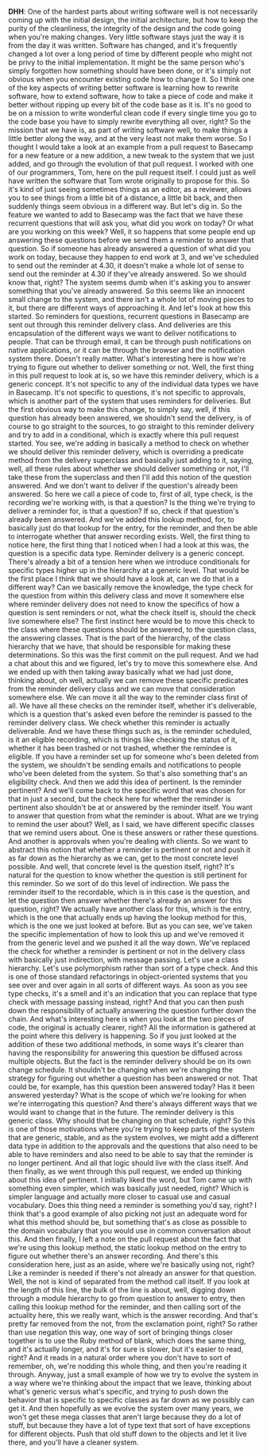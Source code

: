 **DHH**: One of the hardest parts about writing software well is not necessarily coming up with the initial design, the initial architecture, but how to keep the purity of the cleanliness, the integrity of the design and the code going when you're making changes. Very little software stays just the way it is from the day it was written. Software has changed, and it's frequently changed a lot over a long period of time by different people who might not be privy to the initial implementation. It might be the same person who's simply forgotten how something should have been done, or it's simply not obvious when you encounter existing code how to change it. So I think one of the key aspects of writing better software is learning how to rewrite software, how to extend software, how to take a piece of code and make it better without ripping up every bit of the code base as it is. It's no good to be on a mission to write wonderful clean code if every single time you go to the code base you have to simply rewrite everything all over, right? So the mission that we have is, as part of writing software well, to make things a little better along the way, and at the very least not make them worse. So I thought I would take a look at an example from a pull request to Basecamp for a new feature or a new addition, a new tweak to the system that we just added, and go through the evolution of that pull request. I worked with one of our programmers, Tom, here on the pull request itself. I could just as well have written the software that Tom wrote originally to propose for this. So it's kind of just seeing sometimes things as an editor, as a reviewer, allows you to see things from a little bit of a distance, a little bit back, and then suddenly things seem obvious in a different way. But let's dig in. So the feature we wanted to add to Basecamp was the fact that we have these recurrent questions that will ask you, what did you work on today? Or what are you working on this week? Well, it so happens that some people end up answering these questions before we send them a reminder to answer that question. So if someone has already answered a question of what did you work on today, because they happen to end work at 3, and we've scheduled to send out the reminder at 4.30, it doesn't make a whole lot of sense to send out the reminder at 4.30 if they've already answered. So we should know that, right? The system seems dumb when it's asking you to answer something that you've already answered. So this seems like an innocent small change to the system, and there isn't a whole lot of moving pieces to it, but there are different ways of approaching it. And let's look at how this started. So reminders for questions, recurrent questions in Basecamp are sent out through this reminder delivery class. And deliveries are this encapsulation of the different ways we want to deliver notifications to people. That can be through email, it can be through push notifications on native applications, or it can be through the browser and the notification system there. Doesn't really matter. What's interesting here is how we're trying to figure out whether to deliver something or not. Well, the first thing in this pull request to look at is, so we have this reminder delivery, which is a generic concept. It's not specific to any of the individual data types we have in Basecamp. It's not specific to questions, it's not specific to approvals, which is another part of the system that uses reminders for deliveries. But the first obvious way to make this change, to simply say, well, if this question has already been answered, we shouldn't send the delivery, is of course to go straight to the sources, to go straight to this reminder delivery and try to add in a conditional, which is exactly where this pull request started. You see, we're adding in basically a method to check on whether we should deliver this reminder delivery, which is overriding a predicate method from the delivery superclass and basically just adding to it, saying, well, all these rules about whether we should deliver something or not, I'll take these from the superclass and then I'll add this notion of the question answered. And we don't want to deliver if the question's already been answered. So here we call a piece of code to, first of all, type check, is the recording we're working with, is that a question? Is the thing we're trying to deliver a reminder for, is that a question? If so, check if that question's already been answered. And we've added this lookup method, for, to basically just do that lookup for the entry, for the reminder, and then be able to interrogate whether that answer recording exists. Well, the first thing to notice here, the first thing that I noticed when I had a look at this was, the question is a specific data type. Reminder delivery is a generic concept. There's already a bit of a tension here when we introduce conditionals for specific types higher up in the hierarchy at a generic level. That would be the first place I think that we should have a look at, can we do that in a different way? Can we basically remove the knowledge, the type check for the question from within this delivery class and move it somewhere else where reminder delivery does not need to know the specifics of how a question is sent reminders or not, what the check itself is, should the check live somewhere else? The first instinct here would be to move this check to the class where these questions should be answered, to the question class, the answering classes. That is the part of the hierarchy, of the class hierarchy that we have, that should be responsible for making these determinations. So this was the first commit on the pull request. And we had a chat about this and we figured, let's try to move this somewhere else. And we ended up with then taking away basically what we had just done, thinking about, oh well, actually we can remove these specific predicates from the reminder delivery class and we can move that consideration somewhere else. We can move it all the way to the reminder class first of all. We have all these checks on the reminder itself, whether it's deliverable, which is a question that's asked even before the reminder is passed to the reminder delivery class. We check whether this reminder is actually deliverable. And we have these things such as, is the reminder scheduled, is it an eligible recording, which is things like checking the status of it, whether it has been trashed or not trashed, whether the remindee is eligible. If you have a reminder set up for someone who's been deleted from the system, we shouldn't be sending emails and notifications to people who've been deleted from the system. So that's also something that's an eligibility check. And then we add this idea of pertinent. Is the reminder pertinent? And we'll come back to the specific word that was chosen for that in just a second, but the check here for whether the reminder is pertinent also shouldn't be at or answered by the reminder itself. You want to answer that question from what the reminder is about. What are we trying to remind the user about? Well, as I said, we have different specific classes that we remind users about. One is these answers or rather these questions. And another is approvals when you're dealing with clients. So we want to abstract this notion that whether a reminder is pertinent or not and push it as far down as the hierarchy as we can, get to the most concrete level possible. And well, that concrete level is the question itself, right? It's natural for the question to know whether the question is still pertinent for this reminder. So we sort of do this level of indirection. We pass the reminder itself to the recordable, which is in this case is the question, and let the question then answer whether there's already an answer for this question, right? We actually have another class for this, which is the entry, which is the one that actually ends up having the lookup method for this, which is the one we just looked at before. But as you can see, we've taken the specific implementation of how to look this up and we've removed it from the generic level and we pushed it all the way down. We've replaced the check for whether a reminder is pertinent or not in the delivery class with basically just indirection, with message passing. Let's use a class hierarchy. Let's use polymorphism rather than sort of a type check. And this is one of those standard refactorings in object-oriented systems that you see over and over again in all sorts of different ways. As soon as you see type checks, it's a smell and it's an indication that you can replace that type check with message passing instead, right? And that you can then push down the responsibility of actually answering the question further down the chain. And what's interesting here is when you look at the two pieces of code, the original is actually clearer, right? All the information is gathered at the point where this delivery is happening. So if you just looked at the addition of these two additional methods, in some ways it's clearer than having the responsibility for answering this question be diffused across multiple objects. But the fact is the reminder delivery should be on its own change schedule. It shouldn't be changing when we're changing the strategy for figuring out whether a question has been answered or not. That could be, for example, has this question been answered today? Has it been answered yesterday? What is the scope of which we're looking for when we're interrogating this question? And there's always different ways that we would want to change that in the future. The reminder delivery is this generic class. Why should that be changing on that schedule, right? So this is one of those motivations where you're trying to keep parts of the system that are generic, stable, and as the system evolves, we might add a different data type in addition to the approvals and the questions that also need to be able to have reminders and also need to be able to say that the reminder is no longer pertinent. And all that logic should live with the class itself. And then finally, as we went through this pull request, we ended up thinking about this idea of pertinent. I initially liked the word, but Tom came up with something even simpler, which was basically just needed, right? Which is simpler language and actually more closer to casual use and casual vocabulary. Does this thing need a reminder is something you'd say, right? I think that's a good example of also picking not just an adequate word for what this method should be, but something that's as close as possible to the domain vocabulary that you would use in common conversation about this. And then finally, I left a note on the pull request about the fact that we're using this lookup method, the static lookup method on the entry to figure out whether there's an answer recording. And there's this consideration here, just as an aside, where we're basically using not, right? Like a reminder is needed if there's not already an answer for that question. Well, the not is kind of separated from the method call itself. If you look at the length of this line, the bulk of the line is about, well, digging down through a module hierarchy to go from question to answer to entry, then calling this lookup method for the reminder, and then calling sort of the actuality here, this we really want, which is the answer recording. And that's pretty far removed from the not, from the exclamation point, right? So rather than use negation this way, one way of sort of bringing things closer together is to use the Ruby method of blank, which does the same thing, and it's actually longer, and it's for sure is slower, but it's easier to read, right? And it reads in a natural order where you don't have to sort of remember, oh, we're nodding this whole thing, and then you're reading it through. Anyway, just a small example of how we try to evolve the system in a way where we're thinking about the impact that we leave, thinking about what's generic versus what's specific, and trying to push down the behavior that is specific to specific classes as far down as we possibly can get it. And then hopefully as we evolve the system over many years, we won't get these mega classes that aren't large because they do a lot of stuff, but because they have a lot of type text that sort of have exceptions for different objects. Push that old stuff down to the objects and let it live there, and you'll have a cleaner system.

